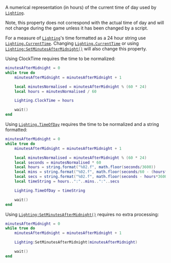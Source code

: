 A numerical representation (in hours) of the current time of day used by
[`Lighting`](https://create.roblox.com/docs/reference/engine/classes/Lighting).

Note, this property does not correspond with the actual time of day and
will not change during the game unless it has been changed by a script.

For a measure of [`Lighting`](https://create.roblox.com/docs/reference/engine/classes/Lighting)'s time formatted as a 24 hour string use
[`Lighting.CurrentTime`](https://create.roblox.com/docs/reference/engine/classes/Lighting#CurrentTime). Changing [`Lighting.CurrentTime`](https://create.roblox.com/docs/reference/engine/classes/Lighting#CurrentTime) or
using [`Lighting:SetMinutesAfterMidnight()`](https://create.roblox.com/docs/reference/engine/classes/Lighting#SetMinutesAfterMidnight) will also change this
property.

Using ClockTime requires the time to be normalized:
```lua
minutesAfterMidnight = 0
while true do
	minutesAfterMidnight = minutesAfterMidnight + 1

	local minutesNormalised = minutesAfterMidnight % (60 * 24)
	local hours = minutesNormalised / 60

	Lighting.ClockTime = hours

	wait()
end
```

Using [`Lighting.TimeOfDay`](https://create.roblox.com/docs/reference/engine/classes/Lighting#TimeOfDay) requires the time to be normalized and a
string formatted:
```lua
minutesAfterMidnight = 0
while true do
	minutesAfterMidnight = minutesAfterMidnight + 1

	local minutesNormalised = minutesAfterMidnight % (60 * 24)
	local seconds = minutesNormalised * 60
	local hours = string.format("%02.f", math.floor(seconds/3600))
	local mins = string.format("%02.f", math.floor(seconds/60 - (hours*60)))
	local secs = string.format("%02.f", math.floor(seconds - hours*3600 - mins *60))
	local timeString = hours..":"..mins..":"..secs

	Lighting.TimeOfDay = timeString

	wait()
end
```

Using [`Lighting:SetMinutesAfterMidnight()`](https://create.roblox.com/docs/reference/engine/classes/Lighting#SetMinutesAfterMidnight) requires no extra
processing:
```lua
minutesAfterMidnight = 0
while true do
	minutesAfterMidnight = minutesAfterMidnight + 1

	Lighting:SetMinutesAfterMidnight(minutesAfterMidnight)

	wait()
end
```